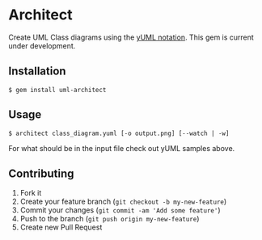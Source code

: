 # Architect

Create UML Class diagrams using the [yUML notation](http://yuml.me/diagram/scruffy/class/samples).
This gem is current under development.

## Installation

    $ gem install uml-architect

## Usage

    $ architect class_diagram.yuml [-o output.png] [--watch | -w]
    
For what should be in the input file check out yUML samples above.

## Contributing

1. Fork it
2. Create your feature branch (`git checkout -b my-new-feature`)
3. Commit your changes (`git commit -am 'Add some feature'`)
4. Push to the branch (`git push origin my-new-feature`)
5. Create new Pull Request

